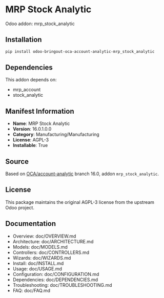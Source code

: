 # MRP Stock Analytic

Odoo addon: mrp_stock_analytic

## Installation

```bash
pip install odoo-bringout-oca-account-analytic-mrp_stock_analytic
```

## Dependencies

This addon depends on:
- mrp_account
- stock_analytic

## Manifest Information

- **Name**: MRP Stock Analytic
- **Version**: 16.0.1.0.0
- **Category**: Manufacturing/Manufacturing
- **License**: AGPL-3
- **Installable**: True

## Source

Based on [OCA/account-analytic](https://github.com/OCA/account-analytic) branch 16.0, addon `mrp_stock_analytic`.

## License

This package maintains the original AGPL-3 license from the upstream Odoo project.

## Documentation

- Overview: doc/OVERVIEW.md
- Architecture: doc/ARCHITECTURE.md
- Models: doc/MODELS.md
- Controllers: doc/CONTROLLERS.md
- Wizards: doc/WIZARDS.md
- Install: doc/INSTALL.md
- Usage: doc/USAGE.md
- Configuration: doc/CONFIGURATION.md
- Dependencies: doc/DEPENDENCIES.md
- Troubleshooting: doc/TROUBLESHOOTING.md
- FAQ: doc/FAQ.md
